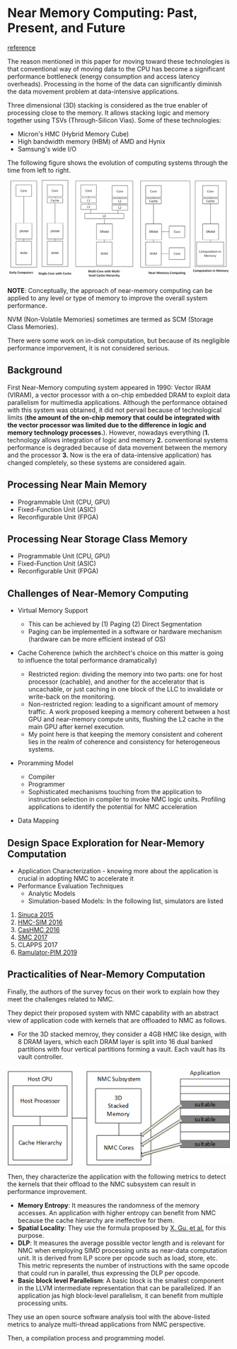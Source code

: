 # Near Memory Computing: Past, Present, and Future
[reference](https://www.researchgate.net/publication/335028505_Near-Memory_Computing_Past_Present_and_Future)

The reason mentioned in this paper for moving toward these technologies is that conventional way of moving data to the CPU has become a significant performance bottleneck (energy consumption and access latency overheads). Processing in the home of the data can significantly diminish the data movement problem at data-intensive applications.

Three dimensional (3D) stacking is considered as the true enabler of processing close to the memory. It allows stacking logic and memory together using TSVs (Through-Silicon Vias). Some of these technologies:
- Micron's HMC (Hybrid Memory Cube)
- High bandwidth memory (HBM) of AMD and Hynix
- Samsung's wide I/O

The following figure shows the evolution of computing systems through the time from left to right.

![computing systems evolution](../img/computing_systems_evolution.png)

**NOTE**: Conceptually, the approach of near-memory computing can be applied to any level or type of memory to improve the overall system performance.

NVM (Non-Volatile Memories) sometimes are termed as SCM (Storage Class Memories).

There were some work on in-disk computation, but because of its negligible performance imporvement, it is not considered serious.

## Background
First Near-Memory computing system appeared in 1990: Vector IRAM (VIRAM), a vector processor with a on-chip embedded DRAM to exploit data parallelism for multimedia applications. Although the performance obtained with this system was obtained, it did not pervail because of technological limits (**the amount of the on-chip memory that could be integrated with the vector processor was limited due to the difference in logic and memory technology processes.**). However, nowadays everything (**1.** technology allows integration of logic and memory **2.** conventional systems performance is degraded because of data movement between the memory and the processor **3.** Now is the era of data-intensive application) has changed completely, so these systems are considered again.

## Processing Near Main Memory
- Programmable Unit (CPU, GPU)
- Fixed-Function Unit (ASIC)
- Reconfigurable Unit (FPGA)


## Processing Near Storage Class Memory
- Programmable Unit (CPU, GPU)
- Fixed-Function Unit (ASIC)
- Reconfigurable Unit (FPGA)


## Challenges of Near-Memory Computing
- Virtual Memory Support
  - This can be achieved by (1) Paging (2) Direct Segmentation
  - Paging can be implemented in a software or hardware mechanism (hardware can be more efficient instead of OS)
- Cache Coherence (which the architect's choice on this matter is going to influence the total performance dramatically)
  - Restricted region: dividing the memory into two parts: one for host processor (cachable), and another for the accelerator that is uncachable, or just caching in one block of the LLC to invalidate or write-back on the monitoring.
  - Non-restricted region: leading to a significant amount of memory traffic. A work proposed keeping a memory coherent between a host GPU and near-memory compute units, flushing the L2 cache in the main GPU after kernel execution.
  - My point here is that keeping the memory consistent and coherent lies in the realm of coherence and consistency for heterogeneous systems. 
- Proramming Model
  - Compiler
  - Programmer
  - Sophisticated mechanisms touching from the application to instruction selection in compiler to invoke NMC logic units. Profiling applications to identify the potential for NMC acceleration

- Data Mapping

## Design Space Exploration for Near-Memory Computation
- Application Characterization -  knowing more about the application is crucial in adopting NMC to accelerate it
- Performance Evaluation Techniques
  - Analytic Models
  - Simulation-based Models: In the following list, simulators are listed
1. [Sinuca 2015](https://github.com/mazalves/sinuca)
2. [HMC-SIM 2016](https://github.com/tactcomplabs/gc64-hmcsim)
3. [CasHMC 2016](https://github.com/estwings57/CasHMC)
4. [SMC 2017](https://github.com/jiwon-choe/Brown-SMCSim)
5. CLAPPS 2017
6. [Ramulator-PIM 2019](https://github.com/CMU-SAFARI/ramulator-pim)

## Practicalities of Near-Memory Computation
Finally, the authors of the survey focus on their work to explain how they meet the challenges related to NMC. 

They depict their proposed system with NMC capability with an abstract view of application code with kernels that are offloaded to NMC as follows.
- For the 3D stacked memroy, they consider a 4GB HMC like design, with 8 DRAM layers, which each DRAM layer is split into 16 dual banked partitions with four vertical partitions forming a vault. Each vault has its vault controller.

![with NMC capability](../img/overview_of_the_system_with_NMC_capability.png)

Then, they characterize the application with the following metrics to detect the kernels that their offload to the NMC subsystem can result in performance improvement.

- **Memory Entropy**: It measures the randomness of the memory accesses. An application with higher entropy can benefit from NMC because the cache hierarchy are ineffective for them.
- **Spatial Locality**: They use the formula proposed by [X. Gu. et al.](https://dl.acm.org/doi/10.1145/1542431.1542446) for this purpose.
- **DLP**: It measures the average possible vector length and is relevant for NMC when employing SIMD processing units as near-data computation unit. It is derived from ILP score per opcode such as load, store, etc. This metric represents the number of instructions with the same opcode that could run in parallel, thus expressing the DLP per opcode.
- **Basic block level Parallelism**: A basic block is the smallest component in the LLVM intermediate representation that can be parallelized. If an application jas high block-level parallelism, it can benefit from multiple processing units.

They use an open source software analysis tool with the above-listed metrics to analyze multi-thread applications from NMC perspective.

Then, a compilation process and programming model.